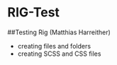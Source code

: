 RIG-Test
===========================

##Testing Rig (Matthias Harreither)

- creating files and folders
- creating SCSS and CSS files
